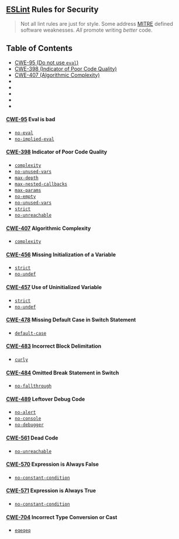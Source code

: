 [ESLint](http://eslint.org/) Rules for Security
-------------------------
> Not all lint rules are just for style.  Some address [MITRE](https://cwe.mitre.org/) defined software weaknesses.  *All* promote writing *better* code.

Table of Contents
-----------------
- [CWE-95 (Do not use `eval`)](#cwe-95-eval-is-bad)
- [CWE-398 (Indicator of Poor Code Quality)](#cwe-398-indicator-of-poor-code-quality)
- [CWE-407 (Algorithmic Complexity)](#cwe-407-algorithmic-complexity)
- []()
- []()
- []()
- []()
- []()

#### [CWE-95](https://cwe.mitre.org/data/definitions/95) **Eval is bad**
- [`no-eval`](http://eslint.org/docs/rules/no-eval)
- [`no-implied-eval`](http://eslint.org/docs/rules/no-implied-eval)

#### [CWE-398](https://cwe.mitre.org/data/definitions/398.html) **Indicator of Poor Code Quality**
- [`complexity`](http://eslint.org/docs/rules/complexity)
- [`no-unused-vars`](http://eslint.org/docs/rules/no-unused-vars)
- [`max-depth`](http://eslint.org/docs/rules/max-depth)
- [`max-nested-callbacks`](http://eslint.org/docs/rules/max-nested-callbacks)
- [`max-params`](http://eslint.org/docs/rules/max-params)
- [`no-empty`](http://eslint.org/docs/rules/no-empty)
- [`no-unused-vars`](http://eslint.org/docs/rules/no-unused-vars)
- [`strict`](http://eslint.org/docs/rules/strict)
- [`no-unreachable`](http://eslint.org/docs/rules/no-unreachable)

#### [CWE-407](https://cwe.mitre.org/data/definitions/407.html) **Algorithmic Complexity**
- [`complexity`](http://eslint.org/docs/rules/complexity)

#### [CWE-456](https://cwe.mitre.org/data/definitions/456.html) **Missing Initialization of a Variable**
- [`strict`](http://eslint.org/docs/rules/strict)
- [`no-undef`](http://eslint.org/docs/rules/no-undef)

#### [CWE-457](https://cwe.mitre.org/data/definitions/457.html) **Use of Uninitialized Variable**
- [`strict`](http://eslint.org/docs/rules/strict)
- [`no-undef`](http://eslint.org/docs/rules/no-undef)

#### [CWE-478](https://cwe.mitre.org/data/definitions/478) **Missing Default Case in Switch Statement**
- [`default-case`](http://eslint.org/docs/rules/default-case)

#### [CWE-483](https://cwe.mitre.org/data/definitions/483) **Incorrect Block Delimitation**
- [`curly`](http://eslint.org/docs/rules/curly)

#### [CWE-484](https://cwe.mitre.org/data/definitions/484) **Omitted Break Statement in Switch**
- [`no-fallthrough`](http://eslint.org/docs/rules/no-fallthrough)

#### [CWE-489](https://cwe.mitre.org/data/definitions/489) **Leftover Debug Code**
- [`no-alert`](http://eslint.org/docs/rules/no-alert)
- [`no-console`](http://eslint.org/docs/rules/no-console)
- [`no-debugger`](http://eslint.org/docs/rules/no-debugger)

#### [CWE-561](https://cwe.mitre.org/data/definitions/561) **Dead Code**
- [`no-unreachable`](http://eslint.org/docs/rules/no-unreachable)

#### [CWE-570](https://cwe.mitre.org/data/definitions/570) **Expression is Always False**
- [`no-constant-condition`](http://eslint.org/docs/rules/no-constant-condition)

#### [CWE-571](https://cwe.mitre.org/data/definitions/570) **Expression is Always True**
- [`no-constant-condition`](http://eslint.org/docs/rules/no-constant-condition)

#### [CWE-704](https://cwe.mitre.org/data/definitions/704.html) **Incorrect Type Conversion or Cast**
- [`eqeqeq`](http://eslint.org/docs/rules/eqeqeq)
